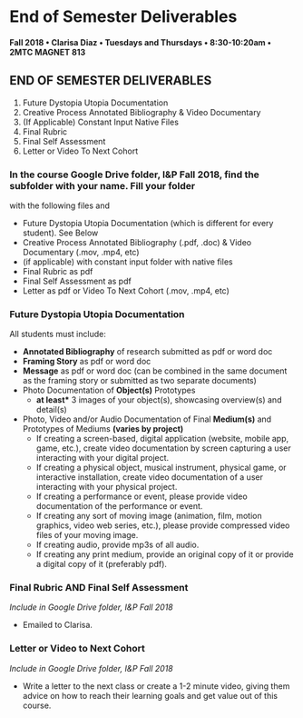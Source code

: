 # End of Semester Deliverables

#### Fall 2018 • Clarisa Diaz • Tuesdays and Thursdays • 8:30-10:20am • 2MTC MAGNET 813

## END OF SEMESTER DELIVERABLES

1. Future Dystopia Utopia Documentation
2. Creative Process Annotated Bibliography & Video Documentary
3. \(If Applicable\) Constant Input Native Files
4. Final Rubric
5. Final Self Assessment
6. Letter or Video To Next Cohort

### In the course Google Drive folder, I&P Fall 2018, find the subfolder with your name. Fill your folder

with the following files and

* Future Dystopia Utopia Documentation \(which is different for every student\). See Below
* Creative Process Annotated Bibliography \(.pdf, .doc\) & Video Documentary \(.mov, .mp4, etc\)
* \(if applicable\) with constant input folder with native files
* Final Rubric as pdf
* Final Self Assessment as pdf
* Letter as pdf or Video To Next Cohort \(.mov, .mp4, etc\)

### Future Dystopia Utopia Documentation

All students must include:

* **Annotated Bibliography** of research submitted as pdf or word doc
* **Framing Story** as pdf or word doc
* **Message** as pdf or word doc \(can be combined in the same document as the framing story or submitted as two separate documents\)
* Photo Documentation of **Object\(s\)** Prototypes
  * **at least\*** 3 images of your object\(s\), showcasing overview\(s\) and detail\(s\)
* Photo, Video and/or Audio Documentation of Final **Medium\(s\)** and Prototypes of Mediums **\(varies by project\)**
  * If creating a screen-based, digital application \(website, mobile app, game, etc.\), create video documentation by screen capturing a user interacting with your digital project.
  * If creating a physical object, musical instrument, physical game, or interactive installation, create video documentation of a user interacting with your physical project.
  * If creating a performance or event, please provide video documentation of the performance or event.
  * If creating any sort of moving image \(animation, film, motion graphics, video web series, etc.\), please provide compressed video files of your moving image.
  * If creating audio, provide mp3s of all audio.
  * If creating any print medium, provide an original copy of it or provide a digital copy of it \(preferably pdf\).

### Final Rubric AND Final Self Assessment

_Include in Google Drive folder, I&P Fall 2018_

* Emailed to Clarisa.

### Letter or Video to Next Cohort

_Include in Google Drive folder, I&P Fall 2018_

* Write a letter to the next class or create a 1-2 minute video, giving them advice on how to reach their learning goals and get value out of this course.

